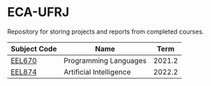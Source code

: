 # ECA-UFRJ
Repository for storing projects and reports from completed courses.


| Subject Code | Name | Term |
| --- | --- | --- |
| [EEL670](https://github.com/ReginaldoSantos1333/ECA-UFRJ/tree/main/EEL670)  | Programming Languages | 2021.2 |
| [EEL874](https://github.com/ReginaldoSantos1333/ECA-UFRJ/tree/main/EEL874) | Artificial Intelligence | 2022.2 |
